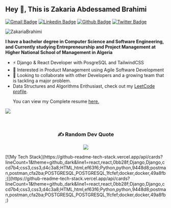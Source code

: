 ## Hey 👋, This is Zakaria Abdessamed Brahimi
[![Gmail Badge](https://img.shields.io/badge/-brahimi.zakaria.abdessamed@gmail.com-c14438?style=flat&logo=Gmail&logoColor=white&link=mailto:brahimi.zakaria.abdessamed@gmail.com)](mailto:brahimi.zakaria.abdessamed@gmail.com) 
[![Linkedin Badge](https://img.shields.io/badge/-zakariaabdessamed-0072b1?style=flat&logo=Linkedin&logoColor=white&link=https://www.linkedin.com/in/zakariaabdessamed/)](https://www.linkedin.com/in/zakariaabdessamed/) [![Github Badge](https://img.shields.io/badge/-ZakariaBrahimi-grey?style=flat&logo=github&logoColor=white&link=https://github.com/ZakariaBrahimi/)](https://www.github.com/ZakariaBrahimi/) [![Twitter Badge](https://img.shields.io/badge/-ZakariaBrahimi-00acee?style=flat&logo=twitter&logoColor=white&link=https://twitter.com/ZakariaBrahimi/)](https://www.twitter.com/ZakariaBrahimi/) 
<p align=left> <img src=https://komarev.com/ghpvc/?username=ZakariaBrahimi alt=ZakariaBrahimi /> </p>

<b><p align='left'>I have a bachelor degree in Computer Science and Software Engineering, and Currently studying Entrepreneurship and Project Management at Higher National School of Management in Algeria</p> </b>

- ⚡ Django & React Developer with PosgreSQL and TailwindCSS
- 🌱 Interested in Product Management using Agile Software Development
- 👯 Looking to collaborate with other Developers and a growing team that is tackling a major problem. 
- Data Structures and Algorithms Enthusiast, check out my [LeetCode profile](https://leetcode.com/ZakariaAbdessamedBrahimi/).
  <p align='left'> You can view my Complete resume <a href='https://drive.google.com/file/d/1oY8c3KKFNEd94rV7F-cQcAWj5R2b7jUs/view?usp=sharing' target=_blank><u>here</u>.</a></p>
  

![](https://github-readme-streak-stats.herokuapp.com/?user=ZakariaBrahimi&theme=default&hide_border=true)
<!--hh

[![Top Langs](https://github-readme-stats.vercel.app/api/top-langs/?username=ZakariaBrahimi&layout=compact)](https://github.com/ZakariaBrahimi/github-readme-stats)
-->
  
<br>

<span align="center">
  
### ✍️ Random Dev Quote
![](https://quotes-github-readme.vercel.app/api?type=horizontal&theme=light)

</span>
[![My Tech Stack](https://github-readme-tech-stack.vercel.app/api/cards?lineCount=1&theme=github_dark&line1=react,react,0bb28f;Django,Django,ccd7b4;css3,css3,d4c3a8;HTML,html,ef63f6;Python,python,9448d8;postman,postman,cfa2ba;POSTGRESQL,POSTGRESQL,1fcfef;docker,docker,49a8fb;)](https://github-readme-tech-stack.vercel.app/api/cards?lineCount=1&theme=github_dark&line1=react,react,0bb28f;Django,Django,ccd7b4;css3,css3,d4c3a8;HTML,html,ef63f6;Python,python,9448d8;postman,postman,cfa2ba;POSTGRESQL,POSTGRESQL,1fcfef;docker,docker,49a8fb;)
